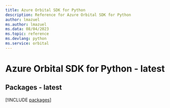 ```yaml
---
title: Azure Orbital SDK for Python
description: Reference for Azure Orbital SDK for Python
author: lmazuel
ms.author: lmazuel
ms.data: 08/04/2023
ms.topic: reference
ms.devlang: python
ms.service: orbital
---
```

# Azure Orbital SDK for Python - latest
## Packages - latest
[!INCLUDE [packages](orbital-index.md)]